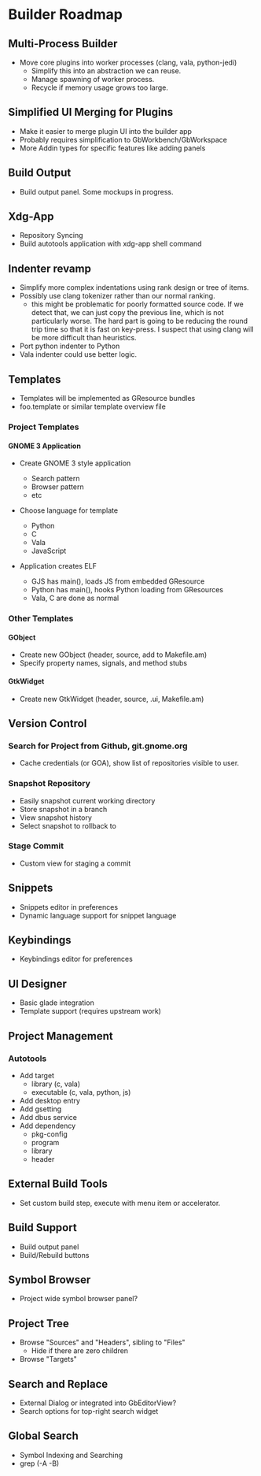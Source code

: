 # Builder Roadmap

## Multi-Process Builder

 * Move core plugins into worker processes (clang, vala, python-jedi)
   * Simplify this into an abstraction we can reuse.
   * Manage spawning of worker process.
   * Recycle if memory usage grows too large.

## Simplified UI Merging for Plugins

 * Make it easier to merge plugin UI into the builder app
 * Probably requires simplification to GbWorkbench/GbWorkspace
 * More Addin types for specific features like adding panels

## Build Output

 * Build output panel. Some mockups in progress.

## Xdg-App

 * Repository Syncing
 * Build autotools application with xdg-app shell command

## Indenter revamp

 * Simplify more complex indentations using rank design or tree of items.
 * Possibly use clang tokenizer rather than our normal ranking.
   * this might be problematic for poorly formatted source code.
     If we detect that, we can just copy the previous line, which is
     not particularly worse. The hard part is going to be reducing the
     round trip time so that it is fast on key-press.
     I suspect that using clang will be more difficult than heuristics.
  * Port python indenter to Python
  * Vala indenter could use better logic.

## Templates

 * Templates will be implemented as GResource bundles
 * foo.template or similar template overview file

### Project Templates

#### GNOME 3 Application

 * Create GNOME 3 style application
   - Search pattern
   - Browser pattern
   - etc

 * Choose language for template
   - Python
   - C
   - Vala
   - JavaScript

 * Application creates ELF
   - GJS has main(), loads JS from embedded GResource
   - Python has main(), hooks Python loading from GResources
   - Vala, C are done as normal

### Other Templates

#### GObject

 * Create new GObject (header, source, add to Makefile.am)
 * Specify property names, signals, and method stubs

#### GtkWidget

 * Create new GtkWidget (header, source, .ui, Makefile.am)

## Version Control

### Search for Project from Github, git.gnome.org

 * Cache credentials (or GOA), show list of repositories visible to user.

### Snapshot Repository

 * Easily snapshot current working directory
 * Store snapshot in a branch
 * View snapshot history
 * Select snapshot to rollback to

### Stage Commit

 * Custom view for staging a commit

## Snippets

 * Snippets editor in preferences
 * Dynamic language support for snippet language

## Keybindings

 * Keybindings editor for preferences

## UI Designer

 * Basic glade integration
 * Template support (requires upstream work)

## Project Management

### Autotools

 * Add target
   - library (c, vala)
   - executable (c, vala, python, js)
 * Add desktop entry
 * Add gsetting
 * Add dbus service
 * Add dependency
   - pkg-config
   - program
   - library
   - header

## External Build Tools

 * Set custom build step, execute with menu item or accelerator.

## Build Support

 * Build output panel
 * Build/Rebuild buttons

## Symbol Browser

 * Project wide symbol browser panel?

## Project Tree

 * Browse "Sources" and "Headers", sibling to "Files"
   - Hide if there are zero children
 * Browse "Targets"

## Search and Replace

 * External Dialog or integrated into GbEditorView?
 * Search options for top-right search widget

## Global Search

 * Symbol Indexing and Searching
 * grep (-A -B)

